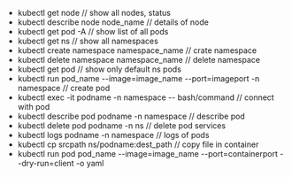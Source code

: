 - kubectl get node  // show all nodes, status 
- kubectl describe node node_name  //  details of node
- kubectl get pod -A  // show list of all pods 
- kubectl get ns     // show all namespaces
- kubectl create namespace namespace_name   // crate namespace 
- kubectl delete namespace namespace_name   // delete namespace
- kubectl get pod // show only default ns pods 
- kubectl run pod_name --image=image_name --port=imageport -n namespace   // create pod 
- kubectl exec -it podname -n namespace -- bash/command  // connect with pod
- kubectl describe pod podname -n namespace   // describe pod 
- kubectl delete pod podname -n ns        // delete pod services     
- kubectl logs podname -n namespace     // logs of pods
- kubectl cp srcpath ns/podname:dest_path    // copy file in container
- kubectl run pod pod_name --image=image_name --port=containerport --dry-run=client -o yaml 